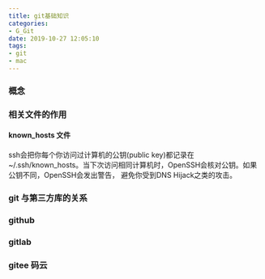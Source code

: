 ```yaml
---
title: git基础知识
categories:
- G_Git
date: 2019-10-27 12:05:10
tags:
- git
- mac
---
```



### 概念

### 相关文件的作用

#### known_hosts 文件

ssh会把你每个你访问过计算机的公钥(public key)都记录在~/.ssh/known_hosts。当下次访问相同计算机时，OpenSSH会核对公钥。如果公钥不同，OpenSSH会发出警告， 避免你受到DNS Hijack之类的攻击。


### git 与第三方库的关系

### github

### gitlab

### gitee 码云